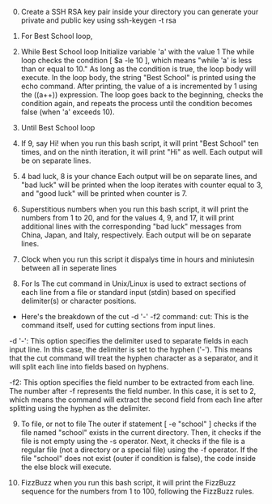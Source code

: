 0. Create a SSH RSA key pair
inside your directory you can generate your private and public key using ssh-keygen -t rsa

1. For Best School loop,
2. While Best School loop
Initialize variable 'a' with the value 1
The while loop checks the condition [ $a -le 10 ], which means "while 'a' is less than or equal to 10."
As long as the condition is true, the loop body will execute.
In the loop body, the string "Best School" is printed using the echo command.
After printing, the value of a is incremented by 1 using the ((a++)) expression.
The loop goes back to the beginning, checks the condition again, and repeats the process until the condition becomes false (when 'a' exceeds 10).
3. Until Best School loop
4. If 9, say Hi!
when you run this bash script, it will print "Best School" ten times, and on the ninth iteration, it will print "Hi" as well. Each output will be on separate lines.

5. 4 bad luck, 8 is your chance
Each output will be on separate lines, and "bad luck" will be printed when the loop iterates with counter equal to 3, and "good luck" will be printed when counter is 7.

6. Superstitious numbers
when you run this bash script, it will print the numbers from 1 to 20, and for the values 4, 9, and 17, it will print additional lines with the corresponding "bad luck" messages from China, Japan, and Italy, respectively. Each output will be on separate lines.

7. Clock
when you run this script it dispalys time in hours and miniutesin between all in seperate lines

8. For ls
The cut command in Unix/Linux is used to extract sections of each line from a file or standard input (stdin) based on specified delimiter(s) or character positions.

- Here's the breakdown of the cut -d '-' -f2 command:
cut: This is the command itself, used for cutting sections from input lines.

-d '-': This option specifies the delimiter used to separate fields in each input line. In this case, the delimiter is set to the hyphen ('-'). This means that the cut command will treat the hyphen character as a separator, and it will split each line into fields based on hyphens.

-f2: This option specifies the field number to be extracted from each line. The number after -f represents the field number. In this case, it is set to 2, which means the command will extract the second field from each line after splitting using the hyphen as the delimiter.

9. To file, or not to file
The outer if statement [ -e "school" ] checks if the file named "school" exists in the current directory. Then, it checks if the file is not empty using the -s operator. Next, it checks if the file is a regular file (not a directory or a special file) using the -f operator. If the file "school" does not exist (outer if condition is false), the code inside the else block will execute.

10. FizzBuzz
when you run this bash script, it will print the FizzBuzz sequence for the numbers from 1 to 100, following the FizzBuzz rules.
